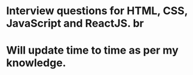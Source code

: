 # Interview questions for HTML, CSS, JavaScript and ReactJS. br
# Will update time to time as per my knowledge.
